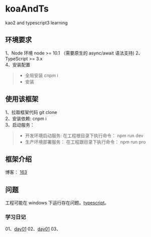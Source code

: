 # koaAndTs
kao2 and typescript3 learning

## 环境要求 ##

1、Node 环境 node >= 10.1 （需要原生的 async/await 语法支持)
2、TypeScript >= 3.x  
4、安装配置
> - 全局安装 cnpm i
> - 安装 

## 使用该框架 ## 
1、拉取框架代码 git clone  
2、安装依赖: cnpm i  
3、启动服务：
> - 开发环境启动服务: 在工程根目录下执行命令： npm run dev  
> - 生产环境部署服务： 在工程跟目录下执行命令： npm run pro  

## 框架介绍 ##
博客： [163](https://www.163.com)

## 问题 ##
工程可能在 windows 下运行存在问题。[typescript](https://github.com/NervJS/taro/issues/3941)。 

### 学习日记 ###

01、[day01](https://github.com/omiomi/koaAndTs/blob/dev/markdown/day01.md)
02、[day01](https://www.163.com)
03、
